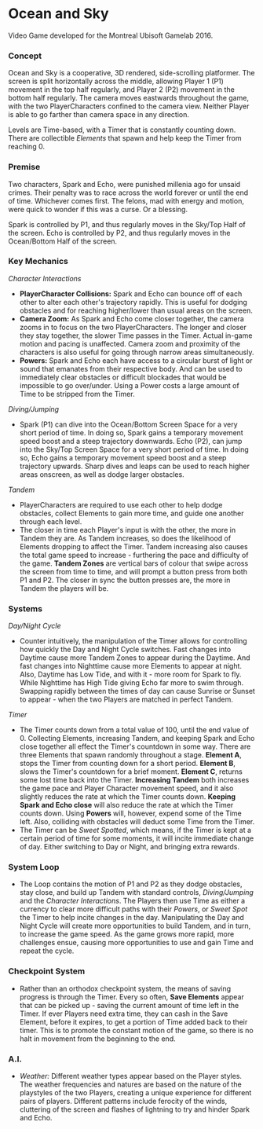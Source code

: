 # Ocean and Sky

Video Game developed for the Montreal Ubisoft Gamelab 2016.

### Concept
Ocean and Sky is a cooperative, 3D rendered, side-scrolling platformer. 
The screen is split horizontally across the middle, allowing Player 1 (P1) movement in the top half regularly, and Player 2 (P2) movement in the bottom half regularly. The camera moves eastwards throughout the game, with the two PlayerCharacters confined to the camera view. Neither Player is able to go farther than camera space in any direction.

Levels are Time-based, with a Timer that is constantly counting down. There are collectible *Elements* that spawn and help keep the Timer from reaching 0. 


### Premise
Two characters, Spark and Echo, were punished millenia ago for unsaid crimes. Their penalty was to race across the world forever or until the end of time. Whichever comes first. The felons, mad with energy and motion, were quick to wonder if this was a curse. Or a blessing.

Spark is controlled by P1, and thus regularly moves in the Sky/Top Half of the screen.
Echo is controlled by P2, and thus regularly moves in the Ocean/Bottom Half of the screen.
 
### **Key Mechanics**

*Character Interactions*
* **PlayerCharacter Collisions:** Spark and Echo can bounce off of each other to alter each other's trajectory rapidly. This is useful for dodging obstacles and for reaching higher/lower than usual areas on the screen.
* **Camera Zoom:** As Spark and Echo come closer together, the camera zooms in to focus on the two PlayerCharacters. The longer and closer they stay together, the slower Time passes in the Timer. Actual in-game motion and pacing is unaffected. Camera zoom and proximity of the characters is also useful for going through narrow areas simultaneously.
* **Powers:** Spark and Echo each have access to a circular burst of light or sound that emanates from their respective body. And can be used to immediately clear obstacles or difficult blockades that would be impossible to go over/under. Using a Power costs a large amount of Time to be stripped from the Timer.

*Diving/Jumping*
* Spark (P1) can dive into the Ocean/Bottom Screen Space for a very short period of time. In doing so, Spark gains a temporary movement speed boost and a steep trajectory downwards. Echo (P2), can jump into the Sky/Top Screen Space for a very short period of time. In doing so, Echo gains a temporary movement speed boost and a steep trajectory upwards. Sharp dives and leaps can be used to reach higher areas onscreen, as well as dodge larger obstacles.

*Tandem*
* PlayerCharacters are required to use each other to help dodge obstacles, collect Elements to gain more time, and guide one another through each level.
* The closer in time each Player's input is with the other, the more in Tandem they are. As Tandem increases, so does the likelihood of Elements dropping to affect the Timer. Tandem increasing also causes the total game speed to increase - furthering the pace and difficulty of the game. **Tandem Zones** are vertical bars of colour that swipe across the screen from time to time, and will prompt a button press from both P1 and P2. The closer in sync the button presses are, the more in Tandem the players will be.

### **Systems**
*Day/Night Cycle*
* Counter intuitively, the manipulation of the Timer allows for controlling how quickly the Day and Night Cycle switches. Fast changes into Daytime cause more Tandem Zones to appear during the Daytime. And fast changes into Nighttime cause more Elements to appear at night. Also, Daytime has Low Tide, and with it - more room for Spark to fly. While Nighttime has High Tide giving Echo far more to swim through. Swapping rapidly between the times of day can cause Sunrise or Sunset to appear - when the two Players are matched in perfect Tandem.

*Timer*
* The Timer counts down from a total value of 100, until the end value of 0. Collecting Elements, increasing Tandem, and keeping Spark and Echo close together all effect the Timer's countdown in some way. There are three Elements that spawn randomly throughout a stage. **Element A**, stops the Timer from counting down for a short period. **Element B**, slows the Timer's countdown for a brief moment. **Element C**, returns some lost time back into the Timer. **Increasing Tandem** both increases the game pace and Player Character movement speed, and it also slightly reduces the rate at which the Timer counts down. **Keeping Spark and Echo close** will also reduce the rate at which the Timer counts down. Using **Powers** will, however, expend some of the Time left. Also, colliding with obstacles will deduct some Time from the Timer.
* The Timer can be *Sweet Spotted*, which means, if the Timer is kept at a certain period of time for some moments, it will incite immediate change of day. Either switching to Day or Night, and bringing extra rewards.

### **System Loop**
* The Loop contains the motion of P1 and P2 as they dodge obstacles, stay close, and build up Tandem with standard controls, *Diving/Jumping* and the *Character Interactions*. The Players then use Time as either a currency to clear more difficult paths with their *Powers*, or *Sweet Spot* the Timer to help incite changes in the day. Manipulating the Day and Night Cycle will create more opportunities to build Tandem, and in turn, to increase the game speed. As the game grows more rapid, more challenges ensue, causing more opportunities to use and gain Time and repeat the cycle.

### **Checkpoint System**
* Rather than an orthodox checkpoint system, the means of saving progress is through the Timer. Every so often, **Save Elements** appear that can be picked up - saving the current amount of time left in the Timer. If ever Players need extra time, they can cash in the Save Element, before it expires, to get a portion of Time added back to their timer. This is to promote the constant motion of the game, so there is no halt in movement from the beginning to the end.

### **A.I.**
* *Weather:* Different weather types appear based on the Player styles. The weather frequencies and natures are based on the nature of the playstyles of the two Players, creating a unique experience for different pairs of players. Different patterns include ferocity of the winds, cluttering of the screen and flashes of lightning to try and hinder Spark and Echo.

